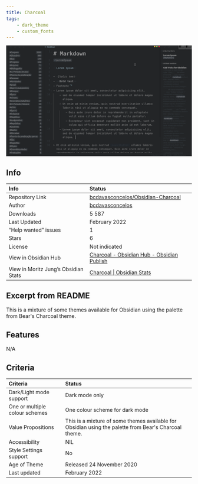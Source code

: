 ```yaml
---
title: Charcoal
tags:
    - dark_theme
    - custom_fonts
---
```


<img src="https://raw.githubusercontent.com/bcdavasconcelos/Obsidian-Charcoal/refs/heads/master/charcoal.png">

## Info
| Info | Status |
| :--- | :--- |
| Repository Link | [bcdavasconcelos/Obsidian-Charcoal](https://github.com/bcdavasconcelos/Obsidian-Charcoal) |
| Author | [bcdavasconcelos](https://github.com/bcdavasconcelos) |
| Downloads | 5 587 |
| Last Updated | February 2022 |
| “Help wanted” issues | 1 |
| Stars | 6 |
| License | Not indicated |
| View in Obsidian Hub | [Charcoal \- Obsidian Hub \- Obsidian Publish](https://publish.obsidian.md/hub/02+-+Community+Expansions/02.05+All+Community+Expansions/Themes/Charcoal) |
| View in Moritz Jung’s Obsidian Stats | [Charcoal \| Obsidian Stats](https://www.moritzjung.dev/obsidian-stats/themes/charcoal/) |

## Excerpt from README
This is a mixture of some themes available for Obsidian using the palette from Bear's Charcoal theme.

## Features
N/A

## Criteria
| Criteria | Status | 
| :--- | :--- | 
| Dark/Light mode support | Dark mode only | 
| One or multiple colour schemes | One colour scheme for dark mode | 
| Value Propositions | This is a mixture of some themes available for Obsidian using the palette from Bear's Charcoal theme.  |
| Accessibility | NIL | 
| Style Settings support | No | 
| Age of Theme | Released 24 November 2020 | 
| Last updated | February 2022 | 